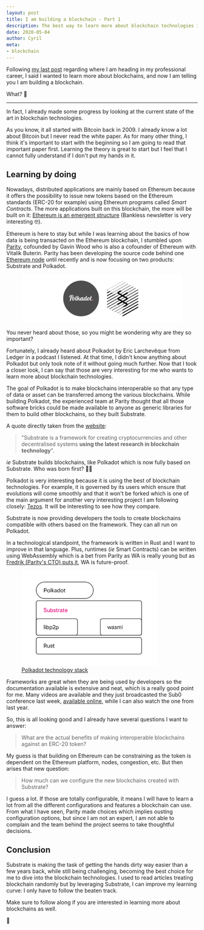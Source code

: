 ```yaml
---
layout: post
title: I am building a blockchain - Part 1
description: The best way to learn more about blockchain technologies is to build blockchain.
date: 2020-05-04
author: Cyril
meta: 
- blockchain
---
```


Following [my last post](https://www.cyrilfougeray.com/2020/04/20/IoT-knowledge-graph.html) regarding where I am heading in my professional career, I said I wanted to learn more about blockchains, and now I am telling you I am building a blockchain. 

What? 🤯

---

In fact, I already made some progress by looking at the current state of the art in blockchain technologies.

As you know, it all started with Bitcoin back in 2009. I already know a lot about Bitcoin but I never read the white paper. As for many other thing, I think it's important to start with the beginning so I am going to read that important paper first. Learning the theory is great to start but I feel that I cannot fully understand if I don't put my hands in it.

## Learning by doing

Nowadays, distributed applications are mainly based on Ethereum because it offers the possibility to issue new tokens based on the Ethereum standards (ERC-20 for example) using Ethereum programs called _Smart Contracts_. The more applications built on this blockchain, the more will be built on it: [Ethereum is an emergent structure](https://bankless.substack.com/p/ethereum-is-an-emergent-structure?r=1ua7a&utm_campaign=post&utm_medium=web&utm_source=copy) (Bankless newsletter is very interesting 🤓).

Ethereum is here to stay but while I was learning about the basics of how data is being transacted on the Ethereum blockchain, I stumbled upon [Parity](https://www.parity.io/), cofounded by Gavin Wood who is also a cofounder of Ethereum with Vitalik Buterin. Parity has been developing the source code behind one [Ethereum node](https://github.com/openethereum/openethereum) until recently and is now focusing on two products: Substrate and Polkadot.

<figure class="col-md-12">
  <img src="/img/posts/build_blockchain/polkadot-substrate.png" alt="Polkadot and Substrate logos" class="img-responsive">
</figure>

You never heard about those, so you might be wondering why are they so important?

Fortunately, I already heard about Polkadot by Eric Larchevêque from Ledger in a podcast I listened. At that time, I didn't know anything about Polkadot but only took note of it without going much further. Now that I took a closer look, I can say that those are very interesting for me who wants to learn more about blockchain technologies.

The goal of Polkadot is to make blockchains interoperable so that any type of data or asset can be transferred among the various blockchains. While building Polkadot, the experienced team at Parity thought that all those software bricks could be made available to anyone as generic libraries for them to build other blockchains, so they built Substrate.

A quote directly taken from the [website](https://www.parity.io/what-is-substrate/):

> "Substrate is a framework for creating cryptocurrencies and other decentralised systems **using the latest research in blockchain technology**". 

*ie* Substrate builds blockchains, like Polkadot which is now fully based on Substrate. Who was born first? 🐣🙂

Polkadot is very interesting because it is using the best of blockchain technologies. For example, it is governed by its users which ensure that evolutions will come smoothly and that it won't be forked which is one of the main argument for another very interesting project I am following closely: [Tezos](https://tezos.com/). It will be interesting to see how they compare.

Substrate is now providing developers the tools to create blockchains compatible with others based on the framework. They can all run on Polkadot.

In a technological standpoint, the framework is written in Rust and I want to improve in that language. Plus, runtimes (*ie* Smart Contracts) can be written using WebAssembly which is a bet from Parity as WA is really young but as [Fredrik (Parity's CTO) puts it](https://www.crowdcast.io/e/sub0-online/2), WA is future-proof.

<figure class="col-md-12">
  <img src="/img/posts/build_blockchain/dg-stack.svg" alt="Polkadot and Substrate logos" class="img-responsive" style="height:250px">
  <figcaption><a href="https://polkadot.network/technology/" target="_blank">Polkadot technology stack</a></figcaption>
</figure>

Frameworks are great when they are being used by developers so the documentation available is extensive and neat, which is a really good point for me. Many videos are available and they just broadcasted the Sub0 conference last week, [available online](https://www.crowdcast.io/e/sub0-online), while I can also watch the one from last year.

So, this is all looking good and I already have several questions I want to answer:

> What are the actual benefits of making interoperable blockchains against an ERC-20 token?

My guess is that building on Ethereum can be constraining as the token is dependent on the Ethereum platform, nodes, congestion, etc. But then arises that new question:

> How much can we configure the new blockchains created with Substrate?

I guess a lot. If those are totally configurable, it means I will have to learn a lot from all the different configurations and features a blockchain can use. From what I have seen, Parity made choices which implies ousting configuration options, but since I am not an expert, I am not able to complain and the team behind the project seems to take thoughtful decisions.

## Conclusion 

Substrate is making the task of getting the hands dirty way easier than a few years back, while still being challenging, becoming the best choice for me to dive into the blockchain technologies. I used to read articles treating blockchain randomly but by leveraging Substrate, I can improve my learning curve: I only have to follow the beaten track.  

Make sure to follow along if you are interested in learning more about blockchains as well. 

👋